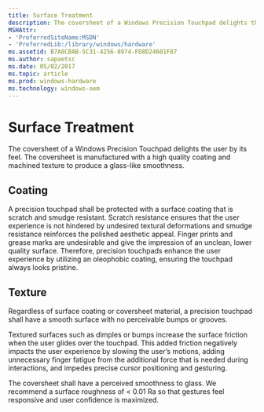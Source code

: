 ```yaml
---
title: Surface Treatment
description: The coversheet of a Windows Precision Touchpad delights the user by its feel. The coversheet is manufactured with a high quality coating and machined texture to produce a glass-like smoothness.
MSHAttr:
- 'PreferredSiteName:MSDN'
- 'PreferredLib:/library/windows/hardware'
ms.assetid: B7A8CBAB-5C31-4256-8974-FD8D24601F87
ms.author: sapaetsc
ms.date: 05/02/2017
ms.topic: article
ms.prod: windows-hardware
ms.technology: windows-oem
---
```


# Surface Treatment


The coversheet of a Windows Precision Touchpad delights the user by its feel. The coversheet is manufactured with a high quality coating and machined texture to produce a glass-like smoothness.

## Coating


A precision touchpad shall be protected with a surface coating that is scratch and smudge resistant. Scratch resistance ensures that the user experience is not hindered by undesired textural deformations and smudge resistance reinforces the polished aesthetic appeal. Finger prints and grease marks are undesirable and give the impression of an unclean, lower quality surface. Therefore, precision touchpads enhance the user experience by utilizing an oleophobic coating, ensuring the touchpad always looks pristine.

## Texture


Regardless of surface coating or coversheet material, a precision touchpad shall have a smooth surface with no perceivable bumps or grooves.

Textured surfaces such as dimples or bumps increase the surface friction when the user glides over the touchpad. This added friction negatively impacts the user experience by slowing the user’s motions, adding unnecessary finger fatigue from the additional force that is needed during interactions, and impedes precise cursor positioning and gesturing.

The coversheet shall have a perceived smoothness to glass. We recommend a surface roughness of &lt; 0.01 Ra so that gestures feel responsive and user confidence is maximized.

 

 






